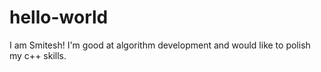 # hello-world
I am Smitesh! I'm good at algorithm development and would like to polish my c++ skills.
